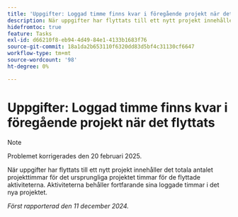 ```yaml
---
title: 'Uppgifter: Loggad timme finns kvar i föregående projekt när det flyttats'
description: När uppgifter har flyttats till ett nytt projekt innehåller det totala antalet projekttimmar för det ursprungliga projektet timmar för de flyttade aktiviteterna. Aktiviteterna behåller fortfarande sina loggade timmar i det nya projektet.
hidefromtoc: true
feature: Tasks
exl-id: d66210f8-eb94-4d49-84e1-4133b1683f76
source-git-commit: 18a1da2b653110f6320dd83d5bf4c31130cf6647
workflow-type: tm+mt
source-wordcount: '98'
ht-degree: 0%

---
```


# Uppgifter: Loggad timme finns kvar i föregående projekt när det flyttats

>[!NOTE]
>
>Problemet korrigerades den 20 februari 2025.

När uppgifter har flyttats till ett nytt projekt innehåller det totala antalet projekttimmar för det ursprungliga projektet timmar för de flyttade aktiviteterna. Aktiviteterna behåller fortfarande sina loggade timmar i det nya projektet.

_Först rapporterad den 11 december 2024._

